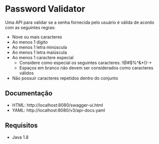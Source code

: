 # Password Validator

Uma API para validar se a senha fornecida pelo usuário é válida de acordo com as seguintes regras:

- Nove ou mais caracteres
- Ao menos 1 dígito
- Ao menos 1 letra minúscula
- Ao menos 1 letra maiúscula
- Ao menos 1 caractere especial
  - Considere como especial os seguintes caracteres: !@#$%^&*()-+
  - Espaços em branco não devem ser considerados como caracteres válidos
- Não possuir caracteres repetidos dentro do conjunto

## Documentação
- HTML: http://localhost:8080/swagger-ui.html
- YAML: http://localhost:8080/v3/api-docs.yaml

## Requisitos
- Java 1.8